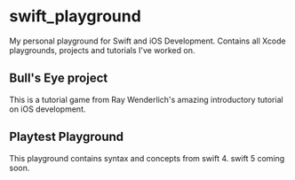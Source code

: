 # swift_playground
My personal playground for Swift and iOS Development. Contains all Xcode playgrounds, projects and tutorials I've worked on.

## Bull's Eye project
This is a tutorial game from Ray Wenderlich's amazing introductory tutorial on iOS development.

## Playtest Playground
This playground contains syntax and concepts from swift 4. swift 5 coming soon. 
